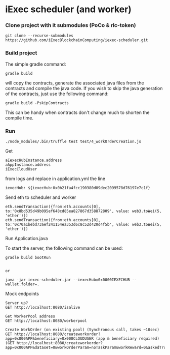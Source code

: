 # iExec scheduler (and worker)

### Clone project with it submodules (PoCo & rlc-token)

```
git clone --recurse-submodules https://github.com/iExecBlockchainComputing/iexec-scheduler.git
```

### Build project
The simple gradle command:
```
gradle build
```
will copy the contracts, generate the associated java files from the contracts and compile the java code.
If you wish to skip the java generation of the contracts, just use the following command:
```
gradle build -PskipContracts
```
This can be handy when contracts don't change much to shorten the compile time.

### Run

```
./node_modules/.bin/truffle test test/4_workOrderCreation.js
```

Get
```
aIexecHubInstance.address
aAppInstance.address
iExecCloudUser
```
from logs and replace in application.yml the line
```
iexecHub: ${iexecHub:0x0b21fa4fcc190380d09dec2099578d76197e7c1f}
```


Send eth to scheduler and worker
```
eth.sendTransaction({from:eth.accounts[0], to:'0x8bd535d49b095ef648cd85ea827867d358872809', value: web3.toWei(5, 'ether')})
eth.sendTransaction({from:eth.accounts[0], to:'0x70a1bebd73aef241154ea353d6c8c52d420d4f5b', value: web3.toWei(5, 'ether')})
```

Run Application.java

To start the server, the following command can be used:
```
gradle build bootRun


or

java -jar iexec-scheduler.jar --iexecHub=0x0000IEXECHUB --wallet.folder=.
```


Mock endpoints
```
Server up?
GET http://localhost:8080/isalive

Get WorkerPool address
GET http://localhost:8080/workerpool

Create WorkOrder (on existing pool) (Synchronous call, takes ~10sec)
GET http://localhost:8080/createworkorder?app=0x000APP&beneficiary=0x000CLOUDUSER (app & beneficiary required)
(GET http://localhost:8080/createworkorder?app=0x000APP&dataset=0&workOrderParam=noTaskParam&workReward=0&askedTrust=false&dappCallback=false&beneficiary=0x000CLOUDUSER)
                                   


```



